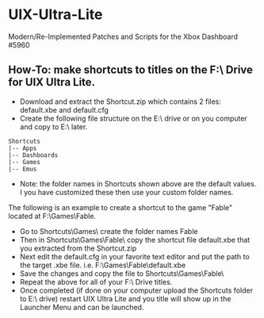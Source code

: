 # UIX-Ultra-Lite
Modern/Re-Implemented Patches and Scripts for the Xbox Dashboard #5960

## How-To: make shortcuts to titles on the F:\\ Drive for UIX Ultra Lite.

- Download and extract the Shortcut.zip which contains 2 files: default.xbe and default.cfg
- Create the following file structure on the E:\\ drive or on you computer and copy to E:\ later.
```
Shortcuts
|-- Apps
|-- Dashboards
|-- Games
|-- Emus
```
* Note: the folder names in Shortcuts shown above are the default values. I you have customized these then use your custom folder names.

The following is an example to create a shortcut to the game "Fable" located at F:\\Games\\Fable. 
 
- Go to Shortcuts\\Games\\ create the folder names Fable
- Then in Shortcuts\\Games\\Fable\\ copy the shortcut file default.xbe that you extracted from the Shortcut.zip
- Next edit the default.cfg in your favorite text editor and put the path to the target .xbe file. i.e. F:\\Games\\Fable\\default.xbe
- Save the changes and copy the file to Shortcuts\\Games\\Fable\\
- Repeat the above for all of your F:\\ Drive titles.
- Once completed (if done on your computer upload the Shortcuts folder to E:\\ drive) restart UIX Ultra Lite and you title will show up in the Launcher Menu and can be launched.

